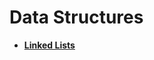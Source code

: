 # Data Structures

- [**Linked Lists**](https://github.com/vsRevaL/c-cpp/blob/main/Data_Structures/LinkedList/Data_StructuresC.md)

<br>
<br>
<br>
<br>
<br>